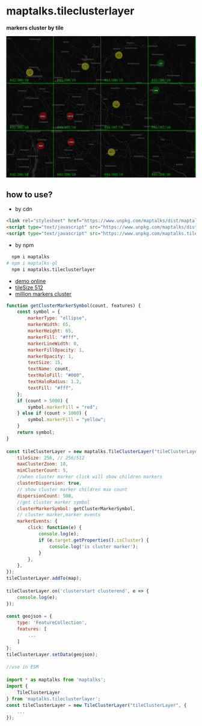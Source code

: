 # maptalks.tileclusterlayer

**markers cluster by tile**

![](./tile-cluster.png)

## how to use?

* by cdn

```html
<link rel="stylesheet" href="https://www.unpkg.com/maptalks/dist/maptalks.css" />
<script type="text/javascript" src="https://www.unpkg.com/maptalks/dist/maptalks.min.js"></script>
<script type="text/javascript" src="https://www.unpkg.com/maptalks.tileclusterlayer@latest/dist/maptalks.tileclusterlayer.min.js"></script>
```

* by npm

```sh
  npm i maptalks
# npm i maptalks-gl
  npm i maptalks.tileclusterlayer

```

* [demo online](https://deyihu.github.io/maptalks.tileclusterlayer/test/index.html)
* [tileSize 512](https://deyihu.github.io/maptalks.tileclusterlayer/test/beijing-tilesize-512.html)
* [million markers cluster](https://deyihu.github.io/maptalks.tileclusterlayer/test/perf.html)

```js
function getClusterMarkerSymbol(count, features) {
    const symbol = {
        markerType: "ellipse",
        markerWidth: 65,
        markerHeight: 65,
        markerFill: "#fff",
        markerLineWidth: 0,
        markerFillOpacity: 1,
        markerOpacity: 1,
        textSize: 15,
        textName: count,
        textHaloFill: "#000",
        textHaloRadius: 1.2,
        textFill: "#fff",
    };
    if (count > 5000) {
        symbol.markerFill = "red";
    } else if (count > 1000) {
        symbol.markerFill = "yellow";
    }
    return symbol;
}

const tileClusterLayer = new maptalks.TileClusterLayer("tileClusterLayer", {
    tileSize: 256, // 256/512
    maxClusterZoom: 18,
    minClusterCount: 5,
    //when cluster marker click will show children markers
    clusterDispersion: true,
    // show cluster marker children max count
    dispersionCount: 500,
    //get cluster marker symbol
    clusterMarkerSymbol: getClusterMarkerSymbol,
    // cluster marker,marker events
    markerEvents: {
        click: function(e) {
            console.log(e);
            if (e.target.getProperties().isCluster) {
                console.log('is cluster marker');
            }
        },
    },
});
tileClusterLayer.addTo(map);

tileClusterLayer.on('clusterstart clusterend', e => {
    console.log(e);
});

const geojson = {
    type: 'FeatureCollection',
    features: [
        ...
    ]
};
tileClusterLayer.setData(geojson);

//use in ESM

import * as maptalks from 'maptalks';
import {
    TileClusterLayer
} from 'maptalks.tileclusterlayer';
const tileClusterLayer = new TileClusterLayer("tileClusterLayer", {
    ...
});
```
